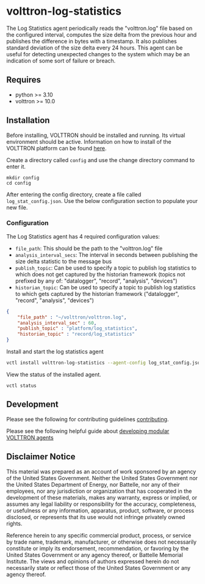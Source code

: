 # volttron-log-statistics

The Log Statistics agent periodically reads the "volttron.log" file based on the configured interval, computes the size delta from the previous hour and publishes the difference in bytes with a timestamp.  It also publishes standard deviation of the size delta every 24 hours.  This agent can be useful for detecting unexpected changes to the system which may be an indication of some sort of failure or breach.

## Requires

* python >= 3.10
* volttron >= 10.0

## Installation

Before installing, VOLTTRON should be installed and running.  Its virtual environment should be active.
Information on how to install of the VOLTTRON platform can be found
[here](https://github.com/eclipse-volttron/volttron-core).

Create a directory called `config` and use the change directory command to enter it.

```shell
mkdir config
cd config
```

After entering the config directory, create a file called `log_stat_config.json`. Use the below configuration section to populate your new file. 

### Configuration

The Log Statistics agent has 4 required configuration values:

- `file_path`:  This should be the path to the "volttron.log" file
- `analysis_interval_secs`:  The interval in seconds between publishing the size delta statistic to the message bus
- `publish_topic`:  Can be used to specify a topic to publish log statistics to which does not get captured by the
  historian framework (topics not prefixed by any of: "datalogger", "record", "analysis", "devices")
- `historian_topic`:  Can be used to specify a topic to publish log statistics to which gets captured by the
  historian framework ("datalogger", "record", "analysis", "devices")

```json
{
    "file_path" : "~/volttron/volttron.log",
    "analysis_interval_sec" : 60,
    "publish_topic" : "platform/log_statistics",
    "historian_topic" : "record/log_statistics"
}
```

Install and start the log statistics agent

```bash
vctl install volttron-log-statistics --agent-config log_stat_config.json --vip-identity platform.log_statistics --start --force
```

View the status of the installed agent.

```shell
vctl status
```

## Development

Please see the following for contributing guidelines [contributing](https://github.com/eclipse-volttron/volttron-core/blob/develop/CONTRIBUTING.md).

Please see the following helpful guide about [developing modular VOLTTRON agents](https://github.com/eclipse-volttron/volttron-core/blob/develop/DEVELOPING_ON_MODULAR.md)

## Disclaimer Notice

This material was prepared as an account of work sponsored by an agency of the
United States Government.  Neither the United States Government nor the United
States Department of Energy, nor Battelle, nor any of their employees, nor any
jurisdiction or organization that has cooperated in the development of these
materials, makes any warranty, express or implied, or assumes any legal
liability or responsibility for the accuracy, completeness, or usefulness or any
information, apparatus, product, software, or process disclosed, or represents
that its use would not infringe privately owned rights.

Reference herein to any specific commercial product, process, or service by
trade name, trademark, manufacturer, or otherwise does not necessarily
constitute or imply its endorsement, recommendation, or favoring by the United
States Government or any agency thereof, or Battelle Memorial Institute. The
views and opinions of authors expressed herein do not necessarily state or
reflect those of the United States Government or any agency thereof.
